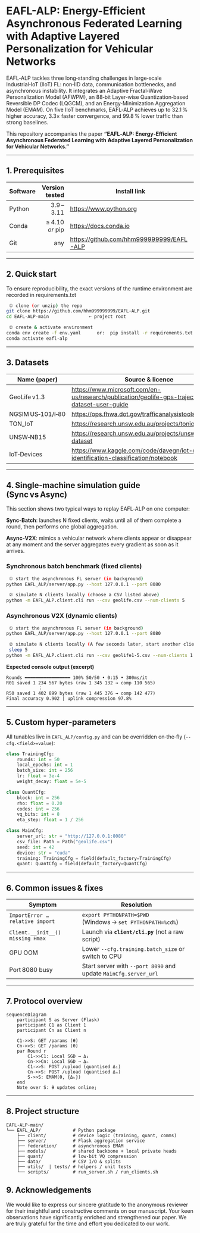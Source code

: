 # EAFL-ALP: Energy-Efficient Asynchronous Federated Learning with Adaptive Layered Personalization for Vehicular Networks

EAFL‑ALP tackles three long‑standing challenges in large‑scale Industrial‑IoT (IIoT) FL: non‑IID data, communication bottlenecks, and asynchronous instability. It integrates an Adaptive Fractal‑Wave Personalization Model (AFWPM), an 88‑bit Layer‑wise Quantization‑based Reversible DP Codec (LQGCM), and an Energy‑Minimization Aggregation Model (EMAM). On five IIoT benchmarks, EAFL‑ALP achieves up to 32.1 % higher accuracy, 3.3× faster convergence, and 99.8 % lower traffic than strong baselines.

This repository accompanies the paper **“EAFL‑ALP: Energy‑Efficient Asynchronous Federated Learning with Adaptive Layered Personalization for Vehicular Networks.”** 


---

## 1. Prerequisites

| Software | Version tested | Install link |
|----------|---------------:|--------------|
| Python   | 3.9 – 3.11 | <https://www.python.org> |
| Conda    | ≥ 4.10 *or* pip | <https://docs.conda.io> |
| Git      | any            | <https://github.com/hhm999999999/EAFL-ALP> |

---

## 2. Quick start

To ensure reproducibility, the exact versions of the runtime environment are recorded in requirements.txt 
```bash
 ① clone (or unzip) the repo
git clone https://github.com/hhm999999999/EAFL-ALP.git
cd EAFL-ALP-main               ← project root

 ② create & activate environment
conda env create -f env.yaml      or:  pip install -r requirements.txt
conda activate eafl-alp
```

---

## 3. Datasets

| Name (paper) | Source & licence |
|--------------|------------------|
| GeoLife v1.3 | <https://www.microsoft.com/en-us/research/publication/geolife-gps-trajectory-dataset-user-guide> 
| NGSIM US‑101/I‑80 | <https://ops.fhwa.dot.gov/trafficanalysistools/ngsim.htm>  
| TON_IoT | <https://research.unsw.edu.au/projects/toniot-datasets>  
| UNSW‑NB15 | <https://research.unsw.edu.au/projects/unsw-nb15-dataset> 
| IoT‑Devices | <https://www.kaggle.com/code/davegn/iot-device-identification-classification/notebook> 

---

## 4. Single‑machine simulation guide (Sync vs Async)
This section shows two typical ways to replay EAFL‑ALP on one computer:


**Sync‑Batch**: launches N fixed clients, waits until all of them complete a round, then performs one global aggregation.

**Async‑V2X**:  mimics a vehicular network where clients appear or disappear at any moment and the server aggregates every gradient as soon as it arrives.



### Synchronous batch benchmark (fixed clients)

```bash
 ① start the asynchronous FL server (in background)
python EAFL_ALP/server/app.py --host 127.0.0.1 --port 8080 

 ② simulate N clients locally (choose a CSV listed above)
python -m EAFL_ALP.client.cli run --csv geolife.csv --num-clients 5
```

### Asynchronous V2X (dynamic clients)

```bash
 ① start the asynchronous FL server (in background)
python EAFL_ALP/server/app.py --host 127.0.0.1 --port 8080 

 ② simulate N clients locally (A few seconds later, start another client)
 sleep 5
python -m EAFL_ALP.client.cli run --csv geolife1-5.csv --num-clients 1
```

**Expected console output (excerpt)**  
```
Rounds ━━━━━━━━━━━━━━━━━ 100% 50/50 • 0:15 • 300ms/it
R01 saved 1 234 567 bytes (raw 1 345 132 → comp 110 565)
            ⋮
R50 saved 1 402 899 bytes (raw 1 445 376 → comp 142 477)
Final accuracy 0.902 | uplink compression 97.8%
```

---

## 5. Custom hyper‑parameters

All tunables live in `EAFL_ALP/config.py` and can be overridden on‑the‑fly (`--cfg.<field>=value`):

```python
class TrainingCfg:
    rounds: int = 50
    local_epochs: int = 1
    batch_size: int = 256
    lr: float = 3e-4
    weight_decay: float = 5e-5

class QuantCfg:
    block: int = 256
    rho: float = 0.20
    codes: int = 256
    vq_bits: int = 8
    eta_step: float = 1 / 256

class MainCfg:
    server_url: str = "http://127.0.0.1:8080"
    csv_file: Path = Path("geolife.csv")
    seed: int = 42
    device: str = "cuda"
    training: TrainingCfg = field(default_factory=TrainingCfg)
    quant: QuantCfg = field(default_factory=QuantCfg)
```

---

## 6. Common issues & fixes

| Symptom | Resolution |
|---------|------------|
| `ImportError … relative import` | `export PYTHONPATH=$PWD`  (Windows → `set PYTHONPATH=%cd%`) |
| `Client.__init__() missing Hmax` | Launch via **`client/cli.py`** (not a raw script) |
| GPU OOM | Lower `--cfg.training.batch_size` or switch to CPU |
| Port 8080 busy | Start server with `--port 8090` and update `MainCfg.server_url` |

---

## 7. Protocol overview

```mermaid
sequenceDiagram
    participant S as Server (Flask)
    participant C1 as Client 1
    participant Cn as Client n

    C1->>S: GET /params (θ)
    Cn->>S: GET /params (θ)
    par Round r
        C1->>C1: Local SGD → Δ₁
        Cn->>Cn: Local SGD → Δₙ
        C1->>S: POST /upload (quantised Δ₁)
        Cn->>S: POST /upload (quantised Δₙ)
        S->>S: EMAM(θ, {Δₖ})
    end
    Note over S: θ updates online; 
```

---

## 8. Project structure

```text
EAFL-ALP-main/
└── EAFL_ALP/            # Python package
    ├── client/          # device logic (training, quant, comms)
    ├── server/          # Flask aggregation service
    ├── federation/      # asynchronous EMAM 
    ├── models/          # shared backbone + local private heads
    ├── quant/           # low-bit VQ compression
    ├── data/            # CSV I/O & splits
    ├── utils/  | tests/ # helpers / unit tests
    └── scripts/         # run_server.sh / run_clients.sh
```


## 9. Acknowledgements
We would like to express our sincere gratitude to the anonymous reviewer for their insightful and constructive comments on our manuscript. Your keen observations have significantly enriched and strengthened our paper. We are truly grateful for the time and effort you dedicated to our work.
